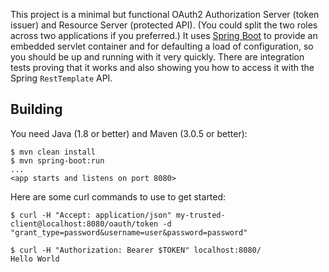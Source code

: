 This project is a minimal but functional OAuth2 Authorization Server
(token issuer) and Resource Server (protected API). (You could split
the two roles across two applications if you preferred.) It uses
[Spring Boot](https://github.com/spring-projects/spring-boot) to
provide an embedded servlet container and for defaulting a load of
configuration, so you should be up and running with it very
quickly. There are integration tests proving that it works and also
showing you how to access it with the Spring `RestTemplate` API.

## Building

You need Java (1.8 or better) and Maven (3.0.5 or better):

```
$ mvn clean install
$ mvn spring-boot:run
...
<app starts and listens on port 8080>
```

Here are some curl commands to use to get started:

```
$ curl -H "Accept: application/json" my-trusted-client@localhost:8080/oauth/token -d "grant_type=password&username=user&password=password"

$ curl -H "Authorization: Bearer $TOKEN" localhost:8080/
Hello World
```

